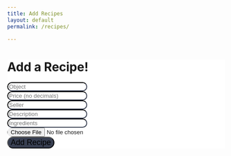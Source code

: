 ```yaml
---
title: Add Recipes
layout: default
permalink: /recipes/ 

---
```


<html lang="en">
  <head>
    <meta charset="utf-8">
    <meta name="viewport" content="width=device-width, initial-scale=1">
   
<html lang="en">
  <head>
    <meta charset="utf-8">
    <meta name="viewport" content="width=device-width, initial-scale=1">
    
  </head>
  <body>
    <div class="container">
      <h1 class="text-center">Add a Recipe!</h1>
      <form onsubmit="handleClick(); return false;">
        <div class="form-group">
          <input type="text" class="form-control" id="object" name="object" placeholder="Object">
        </div>
        <div class="form-group">
          <input type="text" class="form-control" id="price" name="price" placeholder="Price (no decimals)">
        </div>
        <div class="form-group">
          <input type="text" class="form-control" id="seller" name="seller" placeholder="Seller">
        </div>
        <div class="form-group">
          <input type="text" class="form-control" id="description" name="description" placeholder="Description">
        </div>
        <div class="form-group">
          <input type="text" class="form-control" id="ingredients" name="ingredients" placeholder="Ingredients">
        </div>
        <div class="form-group">
          <input type="file" id="image" name="image">
        </div>
        <div class="form-group">
          <button type="submit" class="btn btn-primary btn-sm">Add Recipe</button>
        </div>
      </form>
    </div>
  </body>
  <style>

<style>
.form-group
      {
        display: flex;
        flex-direction: column;
        align-items: center;
      }
      .form-control
      {
        transition: width .2s, height, .2s;
        border-radius: 20px;
        border-color: #383F51;
      }
      .form-control:hover, .form-select
      {
        box-shadow: 5px 5px 5px #75768077;
      }
      input
      {
        transition: width .2s, height, .2s;
        border-radius: 20px;
        border-color: #383F51;
      }
      input:hover
      {
        box-shadow: 5px 5px 5px #75768077;
      }
      .container
      {
        background-color: white;
      }
      .btn
      {
        font-size: 18px;
        border-radius: 20px;
        background-color: #383F51;
        transition: width .2s, height, .2s;
      }
      .btn:hover
      {
        background-color: #3C4F76;
        box-shadow: 5px 5px 5px #75768077;
      }
  </style>
</html>


<script>
  function handleClick() {
    if (window.confirm("Add your recipe to your catalogue!")) {
      window.location.href = "https://sarayu-pr11.github.io/tri2_pbl/recipecatalogue";
    }
    console.log("test");
    var requestOptions = {
      method: "POST",
      redirect: "follow",
    };

    const item = document.getElementById("object").value;
    const price = document.getElementById("price").value;
    const seller = document.getElementById("seller").value;
    const description = document.getElementById("description").value;
    const ingredients = document.getElementById("ingredients").value;
    const imageURL = document.getElementById("image").value;

    fetch(
      `https://csatri1.tk/api/recipes/create/${item}/${price}/${seller}/${description}/${ingredients}`,
      requestOptions
    );
  }
</script>

<!-- Create table to display question posts
<body>
<h1 class="text-center m-5 text-success">Saved Nutrition</h1>
     <br>
    <div class="table-responsive mx-5">
        <table class="table table-hover table-bordered border-secondary mb-5">
            <thead>
                <tr>
                    <th scope="col">Recipe Name</th>
                    <th scope="col">Price </th>
                    <th scope="col">Seller</th>
                    <th scope="col">Description</th>
                    <th scope="col">Ingredients</th>
                    <th scope="col">Image</th>
                </tr>
            </thead>
            <tbody class="table-group-divider" id="recipes">
            </tbody>
        </table>
    </div>
 	<script>
        // prepare fetch urls
        // const club_url = "http://localhost:8192/api/club";
        const discussions_url = "https://csatri1.tk/api/recipes";
        const get_url = recipestorage_url + "/";
        const recipestorageContainer = document.getElementById("recipestorage");
        // prepare fetch GET options
        const options = {
            method: 'GET', // *GET, POST, PUT, DELETE, etc.
            // mode: 'cors', // no-cors, *cors, same-origin
            cache: 'default', // *default, no-cache, reload, force-cache, only-if-cached
            // credentials: 'same-origin', // , same-origin, omit
            headers: {
            'Content-Type': 'application/json'
            // 'Content-Type': 'application/x-www-form-urlencoded',
            },
        };
        // fetch the API
        fetch(get_url, options)
            // response is a RESTful "promise" on any successful fetch
            .then(response => {
            // check for response errors
            if (response.status !== 200) {
                error('GET API response failure: ' + response.status);
                return;
            }
            // valid response will have JSON data
            response.json().then(data => {
                for (const row of data) {
                    console.log(row);
                    // columns
                    const item = document.getElementById("object").value;
                    const price = document.getElementById("price").value;
                    const seller = document.getElementById("seller").value;
                    const description = document.getElementById("description").value;
                    const ingredients = document.getElementById("ingredients").value;
                    const imageURL = document.getElementById("image").value;
                    recipes.innerHTML = row.recipes;
                    item.innerHTML = item.calories;
                    price.innerHTML = price.calories;
                    seller.innerHTML = seller.calories;
                    description.innerHTML = description.calories;
                    ingredients.innerHTML = ingredients.calories;
                    imageURL.innerHTML = imageURL.category;
                    // add all columns to the row
                    tr.appendChild(item);
                    tr.appendChild(price);
                    tr.appendChild(seller);
                    tr.appendChild(description);
                    tr.appendChild(ingredients);
                    tr.appendChild(imageURL);
                    // add row to table
                    discussionsContainer.appendChild(tr);
                }    
            })
        })
        // catch fetch errors (ie Nginx ACCESS to server blocked)
        .catch(err => {
            error(err + " " + get_url);
        });
        // Something went wrong with actions or responses
        function error(err) {
            // log as Error in console
            console.error(err);
            // append error to resultContainer
            const tr = document.createElement("tr");
            const td = document.createElement("td");
            td.innerHTML = err;
            tr.appendChild(td);
            discussionsContainer.appendChild(tr);
        }
    </script>
<body> -->